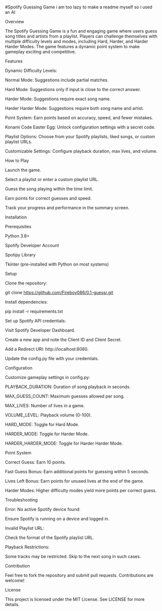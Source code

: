 #Spotify Guessing Game
i am too lazy to make a readme myself so i used an AI


Overview


The Spotify Guessing Game is a fun and engaging game where users guess song titles and artists from a playlist. Players can challenge themselves with multiple difficulty levels and modes, including Hard, Harder, and Harder Harder Modes. The game features a dynamic point system to make gameplay exciting and competitive.


Features


Dynamic Difficulty Levels:


Normal Mode: Suggestions include partial matches.

Hard Mode: Suggestions only if input is close to the correct answer.

Harder Mode: Suggestions require exact song name.

Harder Harder Mode: Suggestions require both song name and artist.


Point System: Earn points based on accuracy, speed, and fewer mistakes.


Konami Code Easter Egg: Unlock configuration settings with a secret code.


Playlist Options: Choose from your Spotify playlists, liked songs, or custom playlist URLs.


Customizable Settings: Configure playback duration, max lives, and volume.


How to Play


Launch the game.

Select a playlist or enter a custom playlist URL.

Guess the song playing within the time limit.

Earn points for correct guesses and speed.

Track your progress and performance in the summary screen.


Installation


Prerequisites

Python 3.8+

Spotify Developer Account

Spotipy Library

Tkinter (pre-installed with Python on most systems)

Setup

Clone the repository:

git clone https://github.com/Fireboy086/0.1-guessr.git

Install dependencies:

pip install -r requirements.txt

Set up Spotify API credentials:

Visit Spotify Developer Dashboard.

Create a new app and note the Client ID and Client Secret.

Add a Redirect URI: http://localhost:8080.

Update the config.py file with your credentials.


Configuration


Customize gameplay settings in config.py:

PLAYBACK_DURATION: Duration of song playback in seconds.

MAX_GUESS_COUNT: Maximum guesses allowed per song.

MAX_LIVES: Number of lives in a game.

VOLUME_LEVEL: Playback volume (0-100).

HARD_MODE: Toggle for Hard Mode.

HARDER_MODE: Toggle for Harder Mode.

HARDER_HARDER_MODE: Toggle for Harder Harder Mode.


Point System

Correct Guess: Earn 10 points.

Fast Guess Bonus: Earn additional points for guessing within 5 seconds.

Lives Left Bonus: Earn points for unused lives at the end of the game.

Harder Modes: Higher difficulty modes yield more points per correct guess.

Troubleshooting

Error: No active Spotify device found:

Ensure Spotify is running on a device and logged in.

Invalid Playlist URL:

Check the format of the Spotify playlist URL.

Playback Restrictions:

Some tracks may be restricted. Skip to the next song in such cases.

Contribution

Feel free to fork the repository and submit pull requests. Contributions are welcome!

License

This project is licensed under the MIT License. See LICENSE for more details.
